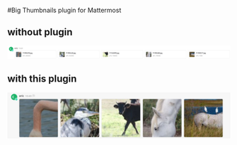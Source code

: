 #Big Thumbnails plugin for Mattermost

## without plugin

![Before](./images/before.jpg)

## with this plugin

![After](./images/after.jpg)

